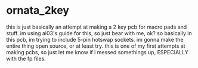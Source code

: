 # ornata_2key
this is just basically an attempt at making a 2 key pcb for macro pads and stuff. im using ai03's guide for this, so just bear with me, ok?
so basically in this pcb, im trying to include 5-pin hotswap sockets. im gonna make the entire thing open source, or at least try.
this is one of my first attempts at making pcbs, so just let me know if i messed somethings up, ESPECIALLY with the fp files.
